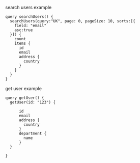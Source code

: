
search users example

```qraphql
query searchUsers() {
  searchUsers(query:"UK", page: 0, pageSize: 10, sorts:[{
    field: "email"
    asc:true
  }]) {
    count
    items {
      id
      email
      address {
        country
      }
    }
  }
}
```

get user example

```qraphql
query getUser() {
  getUser(id: "123") {
    
      id
      email
      address {
        country
      }
      department {
        name
      }
  } 
  
}

```